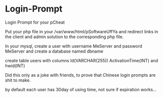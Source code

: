 # Login-Prompt
Login Prompt for your pCheat

Put your php file in your /var/www/html/pSoftwareUffYa and redirect links in the client and admin solution to the corresponding php file.

In your mysql, create a user with username MeServer and password MeServer and create a database named dbname

create table users with columns Id(VARCHAR(255)) ActivationTime(INT) and hwid(INT)

Did this only as a joke with friends, to prove that Chinese login prompts are shit to make.

by default each user has 30day of using time, not sure if expiration works...
